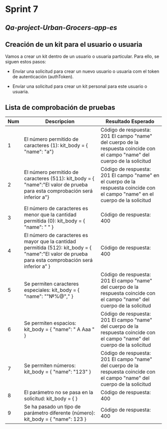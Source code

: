 # Sprint 7
## _Qa-project-Urban-Grocers-app-es_

## Creación de un kit para el usuario o usuaria

Vamos a crear un kit dentro de un usuario o usuaria particular. 
Para ello, se siguen estos pasos:

- Envíar una solicitud para crear un nuevo usuario o usuaria com el token de autenticación (authToken).

- Envíar una solicitud para crear un kit personal para este usuario o usuaria.


## Lista de comprobación de pruebas

| Num | Descripcion | Resultado Esperado |
| ------ | ------ | ------ |
| 1 | El número permitido de caracteres (1): kit_body = { "name": "a"} | Código de respuesta: 201 El campo "name" del cuerpo de la respuesta coincide con el campo "name" del cuerpo de la solicitud |
| 2 | El número permitido de caracteres (511): kit_body = { "name":"El valor de prueba para esta comprobación será inferior a"} | Código de respuesta: 201 El campo "name" en el cuerpo de la respuesta coincide con el campo "name" en el cuerpo de la solicitud |
| 3 | 	El número de caracteres es menor que la cantidad permitida (0): kit_body = { "name": " " } | Código de respuesta: 400 |
| 4 | 	El número de caracteres es mayor que la cantidad permitida (512): kit_body = { "name":"El valor de prueba para esta comprobación será inferior a” } | Código de respuesta: 400 |
| 5 | 	Se permiten caracteres especiales: kit_body = { "name": ""№%@"," } | Código de respuesta: 201 El campo "name" del cuerpo de la respuesta coincide con el campo "name" del cuerpo de la solicitud |
| 6 | Se permiten espacios: kit_body = { "name": " A Aaa " } | Código de respuesta: 201 El campo "name" del cuerpo de la respuesta coincide con el campo "name" del cuerpo de la solicitud |
| 7 | Se permiten números: kit_body = { "name": "123" } | Código de respuesta: 201 El campo "name" del cuerpo de la respuesta coincide con el campo "name" del cuerpo de la solicitud |
| 8 | El parámetro no se pasa en la solicitud: kit_body = { } | Código de respuesta: 400 |
| 9 | Se ha pasado un tipo de parámetro diferente (número): kit_body = { "name": 123 } | Código de respuesta: 400 |

